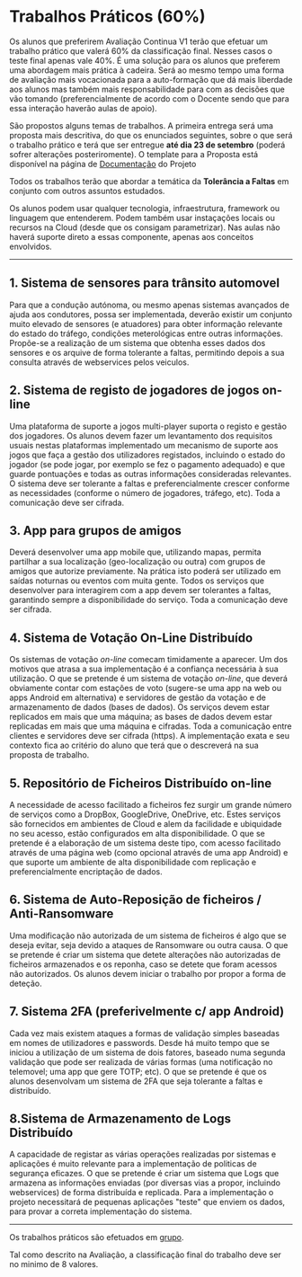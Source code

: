 # Trabalhos Práticos (60%)

Os alunos que preferirem Avaliação Continua V1 terão que efetuar um trabalho prático que valerá 60% da classificação final. Nesses casos o teste final apenas vale 40%.
É uma solução para os alunos que preferem uma abordagem mais prática à cadeira. Será ao mesmo tempo uma forma de avaliação mais vocacionada para a auto-formação que dá mais liberdade aos alunos mas também mais responsabilidade para com as decisões que vão tomando (preferencialmente de acordo com o Docente sendo que para essa interação haverão aulas de apoio).

São propostos alguns temas de trabalhos. A primeira entrega será uma proposta mais descritiva, do que os enunciados seguintes, sobre o que será o trabalho prático e terá que ser entregue **até dia 23 de setembro** (poderá sofrer alterações posteriromente). O template para a Proposta está disponível na página de [Documentação](https://github.com/pmrosa-classes/SistemasDistribuidosEI/blob/main/TrabsP/Documentacao.md) do Projeto

Todos os trabalhos terão que abordar a temática da **Tolerância a Faltas** em conjunto com outros assuntos estudados.

Os alunos podem usar qualquer tecnologia, infraestrutura, framework ou linguagem que entenderem. Podem também usar instaçações locais ou recursos na Cloud (desde que os consigam parametrizar). Nas aulas não haverá suporte direto a essas componente, apenas aos conceitos envolvidos.

---


## 1. Sistema de sensores para trânsito automovel 

Para que a condução autónoma, ou mesmo apenas sistemas avançados de ajuda aos condutores, possa ser implementada, deverão existir um conjunto muito elevado de sensores (e atuadores) para obter informação relevante do estado do tráfego, condições meterológicas entre outras informações.
Propõe-se a realização de um sistema que obtenha esses dados dos sensores e os arquive de forma tolerante a faltas, permitindo depois a sua consulta através de webservices pelos veiculos.

## 2. Sistema de registo de jogadores de jogos on-line

Uma plataforma de suporte a jogos multi-player suporta o registo e gestão dos jogadores. Os alunos devem fazer um levantamento dos requisitos usuais nestas plataformas implementado um mecanismo de suporte aos jogos que faça a gestão dos utilizadores registados, incluindo o estado do jogador (se pode jogar, por exemplo se fez o pagamento adequado) e que guarde pontuações e todas as outras informações consideradas relevantes.
O sistema deve ser tolerante a faltas e preferencialmente crescer conforme as necessidades (conforme o número de jogadores, tráfego, etc). Toda a comunicação deve ser cifrada.

## 3. App para grupos de amigos

Deverá desenvolver uma app mobile que, utilizando mapas, permita partilhar a sua localização (geo-localização ou outra) com grupos de amigos que autorize previamente. Na prática isto poderá ser utilizado em saídas noturnas ou eventos com muita gente. Todos os serviços que desenvolver para interagirem com a app devem ser tolerantes a faltas, garantindo sempre a disponibilidade do serviço. Toda a comunicação deve ser cifrada.

## 4. Sistema de Votação On-Line Distribuído

Os sistemas de votação *on-line* comecam timidamente a aparecer. Um dos motivos que atrasa a sua implementação é a confiança necessária à sua utilização.
O que se pretende é um sistema de votação *on-line*, que deverá obviamente contar com estações de voto (sugere-se uma app na web ou apps Android em alternativa) e servidores de gestão da votação e de armazenamento de dados (bases de dados). Os serviços devem estar replicados em mais que uma máquina; as bases de dados devem estar replicadas em mais que uma máquina e cifradas. Toda a comunicação entre clientes e servidores deve ser cifrada (https).
A implementação exata e seu contexto fica ao critério do aluno que terá que o descreverá na sua proposta de trabalho.

## 5. Repositório de Ficheiros Distribuído on-line

A necessidade de acesso facilitado a ficheiros fez surgir um grande número de serviços como a DropBox, GoogleDrive, OneDrive, etc.
Estes serviços são fornecidos em ambientes de Cloud e alem da facilidade e ubiquidade no seu acesso, estão configurados em alta disponibilidade.
O que se pretende é a elaboração de um sistema deste tipo, com acesso facilitado através de uma página web (como opcional através de uma app Android) e que suporte um ambiente de alta disponibilidade com replicação e preferencialmente encriptação de dados.

## 6. Sistema de Auto-Reposição de ficheiros / Anti-Ransomware

Uma modificação não autorizada de um sistema de ficheiros é algo que se deseja evitar, seja devido a ataques de Ransomware ou outra causa.
O que se pretende é criar um sistema que detete alterações não autorizadas de ficheiros armazenados e os reponha, caso se detete que foram acessos não autorizados. Os alunos devem iniciar o trabalho por propor a forma de deteção.

## 7. Sistema 2FA (preferivelmente c/ app Android)

Cada vez mais existem ataques a formas de validação simples baseadas em nomes de utilizadores e passwords. Desde há muito tempo que se iniciou a utilização de um sistema de dois fatores, baseado numa segunda validação que pode ser realizada de várias formas (uma notificação no telemovel; uma app que gere TOTP; etc).
O que se pretende é que os alunos desenvolvam um sistema de 2FA que seja tolerante a faltas e distribuído.
 
## 8.Sistema de Armazenamento de Logs Distribuído

A capacidade de registar as várias operações realizadas por sistemas e aplicações é muito relevante para a implementação de politicas de segurança eficazes.
O que se pretende é criar um sistema que Logs que armazena as informações enviadas (por diversas vias a propor, incluindo webservices) de forma distribuída e replicada.
Para a implementação o projeto necessitará de pequenas aplicações "teste" que enviem os dados, para provar a correta implementação do sistema.

---

Os trabalhos práticos são efetuados em [grupo](https://docs.google.com/spreadsheets/d/e/2PACX-1vSH-YzCTJ9YAJ5jNGcHNwEwd6AZf-q17Jd35VI3c3L16X0Xh6gbeZY1o2GrLsLtZFuMuZCSZC3t4Df-/pubhtml?gid=703206536&single=true).

Tal como descrito na Avaliação, a classificação final do trabalho deve ser no minimo de 8 valores.
